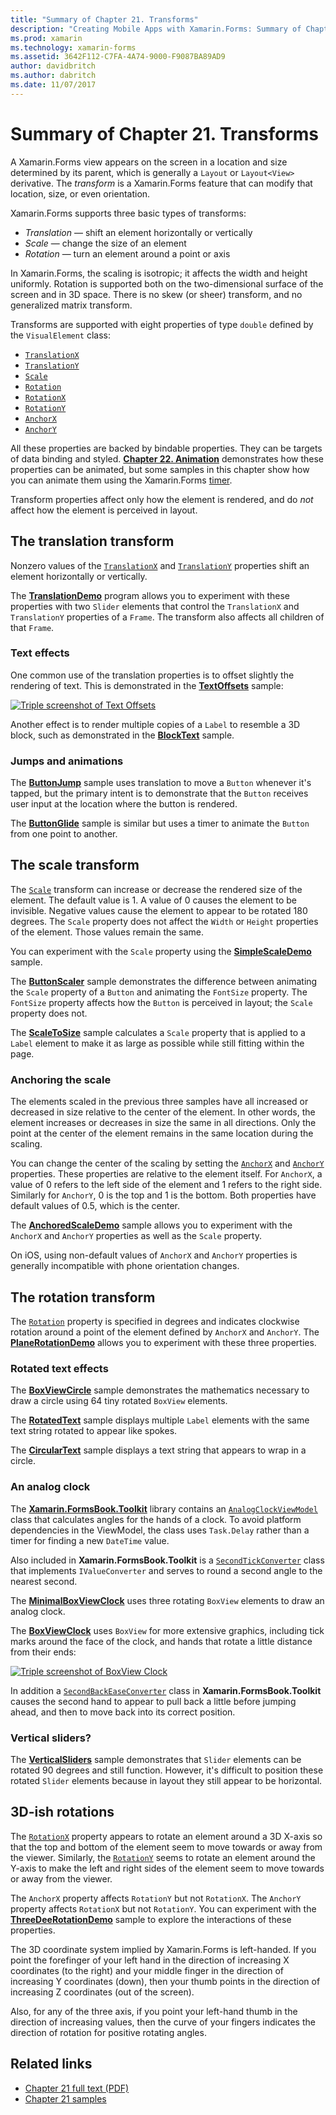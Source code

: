 ```yaml
---
title: "Summary of Chapter 21. Transforms"
description: "Creating Mobile Apps with Xamarin.Forms: Summary of Chapter 21. Transforms"
ms.prod: xamarin
ms.technology: xamarin-forms
ms.assetid: 3642F112-C7FA-4A74-9000-F9087BA89AD9
author: davidbritch
ms.author: dabritch
ms.date: 11/07/2017
---
```


# Summary of Chapter 21. Transforms

A Xamarin.Forms view appears on the screen in a location and size determined by its parent, which is generally a `Layout` or `Layout<View>` derivative. The *transform* is a Xamarin.Forms feature that can modify that location, size, or even orientation.

Xamarin.Forms supports three basic types of transforms:

- *Translation* &mdash; shift an element horizontally or vertically
- *Scale* &mdash; change the size of an element
- *Rotation* &mdash; turn an element around a point or axis

In Xamarin.Forms, the scaling is isotropic; it affects the width and height uniformly. Rotation is supported both on the two-dimensional surface of the screen and in 3D space. There is no skew (or sheer) transform, and no generalized matrix transform.

Transforms are supported with eight properties of type `double` defined by the `VisualElement` class:

- [`TranslationX`](xref:Xamarin.Forms.VisualElement.TranslationX)
- [`TranslationY`](xref:Xamarin.Forms.VisualElement.TranslationY)
- [`Scale`](xref:Xamarin.Forms.VisualElement.Scale)
- [`Rotation`](xref:Xamarin.Forms.VisualElement.Rotation)
- [`RotationX`](xref:Xamarin.Forms.VisualElement.RotationX)
- [`RotationY`](xref:Xamarin.Forms.VisualElement.RotationY)
- [`AnchorX`](xref:Xamarin.Forms.VisualElement.AnchorX)
- [`AnchorY`](xref:Xamarin.Forms.VisualElement.AnchorY)

All these properties are backed by bindable properties. They can be targets of data binding and styled. [**Chapter 22. Animation**](~/xamarin-forms/creating-mobile-apps-xamarin-forms/summaries/chapter22.md) demonstrates how these properties can be animated, but some samples in this chapter show how you can animate them using the Xamarin.Forms [timer](~/xamarin-forms/platform/device.md#Device_StartTimer).

Transform properties affect only how the element is rendered, and do *not* affect how the element is perceived in layout.

## The translation transform

Nonzero values of the [`TranslationX`](xref:Xamarin.Forms.VisualElement.TranslationX)
and [`TranslationY`](xref:Xamarin.Forms.VisualElement.TranslationY) properties shift an element horizontally or vertically.

The [**TranslationDemo**](https://github.com/xamarin/xamarin-forms-book-samples/tree/master/Chapter21/TranslationDemo) program allows you to experiment with these properties with two `Slider` elements that control the `TranslationX` and `TranslationY` properties of a `Frame`. The transform also affects all children of that `Frame`.

### Text effects

One common use of the translation properties is to offset slightly the rendering of text. This is demonstrated in the [**TextOffsets**](https://github.com/xamarin/xamarin-forms-book-samples/tree/master/Chapter21/TextOffsets) sample:

[![Triple screenshot of Text Offsets](images/ch21fg03-small.png "Text Offsets")](images/ch21fg03-large.png#lightbox "Text Offsets")

Another effect is to render multiple copies of a `Label` to resemble a 3D block, such as demonstrated in the [**BlockText**](https://github.com/xamarin/xamarin-forms-book-samples/tree/master/Chapter21/BlockText) sample.

### Jumps and animations

The
[**ButtonJump**](https://github.com/xamarin/xamarin-forms-book-samples/tree/master/Chapter21/ButtonJump) sample uses translation to move a `Button` whenever it's tapped, but the primary intent is to demonstrate that the `Button` receives user input at the location where the button is rendered.

The [**ButtonGlide**](https://github.com/xamarin/xamarin-forms-book-samples/tree/master/Chapter21/ButtonGlide) sample is similar but uses a timer to animate the `Button` from one point to another.

## The scale transform

The [`Scale`](xref:Xamarin.Forms.VisualElement.Scale) transform can increase or decrease the rendered size of the element. The default value is 1. A value of 0 causes the element to be invisible. Negative values cause the element to appear to be rotated 180 degrees. The `Scale` property does not affect the `Width` or `Height` properties of the element. Those values remain the same.

You can experiment with the `Scale` property using the [**SimpleScaleDemo**](https://github.com/xamarin/xamarin-forms-book-samples/tree/master/Chapter21/SimpleScaleDemo) sample.

The [**ButtonScaler**](https://github.com/xamarin/xamarin-forms-book-samples/tree/master/Chapter21/ButtonScaler) sample demonstrates the difference between animating the `Scale` property of a `Button` and animating the `FontSize` property. The `FontSize` property affects how the `Button` is perceived in layout; the `Scale` property does not.

The [**ScaleToSize**](https://github.com/xamarin/xamarin-forms-book-samples/tree/master/Chapter21/ScaleToSize) sample calculates a `Scale` property that is applied to a `Label` element to make it as large as possible while still fitting within the page.

### Anchoring the scale

The elements scaled in the previous three samples have all increased or decreased in size relative to the center of the element. In other words, the element increases or decreases in size the same in all directions. Only the point at the center of the element remains in the same location during the scaling.

You can change the center of the scaling by setting the [`AnchorX`](xref:Xamarin.Forms.VisualElement.AnchorX) and
[`AnchorY`](xref:Xamarin.Forms.VisualElement.AnchorY) properties. These properties are relative to the element itself. For `AnchorX`, a value of 0 refers to the left side of the element and 1 refers to the right side. Similarly for `AnchorY`, 0 is the top and 1 is the bottom. Both properties have default values of 0.5, which is the center.

The
[**AnchoredScaleDemo**](https://github.com/xamarin/xamarin-forms-book-samples/tree/master/Chapter21/AnchoredScaleDemo) sample allows you to experiment with the `AnchorX` and `AnchorY` properties as well as the `Scale` property.

On iOS, using non-default values of `AnchorX` and `AnchorY` properties is generally incompatible with phone orientation changes.

## The rotation transform

The [`Rotation`](xref:Xamarin.Forms.VisualElement.Rotation) property is specified in degrees and indicates clockwise rotation around a point of the element defined by `AnchorX` and `AnchorY`. The [**PlaneRotationDemo**](https://github.com/xamarin/xamarin-forms-book-samples/tree/master/Chapter21/PlaneRotationDemo) allows you to experiment with these three properties.

### Rotated text effects

The [**BoxViewCircle**](https://github.com/xamarin/xamarin-forms-book-samples/tree/master/Chapter21/BoxViewCircle) sample demonstrates the mathematics necessary to draw a circle using 64 tiny rotated `BoxView` elements.

The  [**RotatedText**](https://github.com/xamarin/xamarin-forms-book-samples/tree/master/Chapter21/RotatedText) sample displays multiple `Label` elements with the same text string rotated to appear like spokes.

The [**CircularText**](https://github.com/xamarin/xamarin-forms-book-samples/tree/master/Chapter21/CircularText) sample displays a text string that appears to wrap in a circle.

### An analog clock

The [**Xamarin.FormsBook.Toolkit**](https://github.com/xamarin/xamarin-forms-book-samples/tree/master/Libraries/Xamarin.FormsBook.Toolkit) library contains an [`AnalogClockViewModel`](https://github.com/xamarin/xamarin-forms-book-samples/blob/master/Libraries/Xamarin.FormsBook.Toolkit/Xamarin.FormsBook.Toolkit/AnalogClockViewModel.cs) class that calculates angles for the hands of a clock. To avoid platform dependencies in the ViewModel, the class uses `Task.Delay` rather than a timer for finding a new `DateTime` value.

Also included in **Xamarin.FormsBook.Toolkit** is a  [`SecondTickConverter`](https://github.com/xamarin/xamarin-forms-book-samples/blob/master/Libraries/Xamarin.FormsBook.Toolkit/Xamarin.FormsBook.Toolkit/SecondTickConverter.cs) class that implements `IValueConverter` and serves to round a second angle to the nearest second.

The [**MinimalBoxViewClock**](https://github.com/xamarin/xamarin-forms-book-samples/tree/master/Chapter21/MinimalBoxViewClock) uses three rotating `BoxView` elements to draw an analog clock.

The [**BoxViewClock**](https://github.com/xamarin/xamarin-forms-book-samples/tree/master/Chapter21/BoxViewClock) uses `BoxView` for more extensive graphics, including tick marks around the face of the clock, and hands that rotate a little distance from their ends:

[![Triple screenshot of BoxView Clock](images/ch21fg17-small.png "Analog Clock Face")](images/ch21fg17-large.png#lightbox "Analog Clock Face")

In addition a [`SecondBackEaseConverter`](https://github.com/xamarin/xamarin-forms-book-samples/blob/master/Libraries/Xamarin.FormsBook.Toolkit/Xamarin.FormsBook.Toolkit/SecondBackEaseConverter.cs) class in **Xamarin.FormsBook.Toolkit** causes the second hand to appear to pull back a little before jumping ahead, and then to move back into its correct position.

### Vertical sliders?

The [**VerticalSliders**](https://github.com/xamarin/xamarin-forms-book-samples/tree/master/Chapter21/VerticalSliders) sample demonstrates that `Slider` elements can be rotated 90 degrees and still function. However, it's difficult to position these rotated `Slider` elements because in layout they still appear to be horizontal.

## 3D-ish rotations

The [`RotationX`](xref:Xamarin.Forms.VisualElement.RotationX) property appears to rotate an element around a 3D X-axis so that the top and bottom of the element seem to move towards or away from the viewer. Similarly, the [`RotationY`](xref:Xamarin.Forms.VisualElement.RotationY) seems to rotate an element around the Y-axis to make the left and right sides of the element seem to move towards or away from the viewer.

The `AnchorX` property affects `RotationY` but not `RotationX`. The `AnchorY` property affects `RotationX` but not `RotationY`. You can experiment with the [**ThreeDeeRotationDemo**](https://github.com/xamarin/xamarin-forms-book-samples/tree/master/Chapter21/ThreeDeeRotationDemo) sample to explore the interactions of these properties.

The 3D coordinate system implied by Xamarin.Forms is left-handed. If you point the forefinger of your left hand in the direction of increasing X coordinates (to the right) and your middle finger in the direction of increasing Y coordinates (down), then your thumb points in the direction of increasing Z coordinates (out of the screen).

Also, for any of the three axis, if you point your left-hand thumb in the direction of increasing values, then the curve of your fingers indicates the direction of rotation for positive rotating angles.



## Related links

- [Chapter 21 full text (PDF)](https://download.xamarin.com/developer/xamarin-forms-book/XamarinFormsBook-Ch21-Apr2016.pdf)
- [Chapter 21 samples](https://github.com/xamarin/xamarin-forms-book-samples/tree/master/Chapter21)
